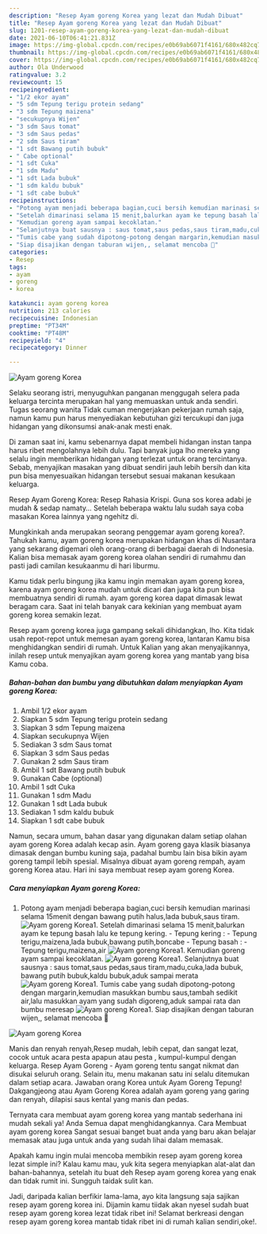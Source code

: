 ```yaml
---
description: "Resep Ayam goreng Korea yang lezat dan Mudah Dibuat"
title: "Resep Ayam goreng Korea yang lezat dan Mudah Dibuat"
slug: 1201-resep-ayam-goreng-korea-yang-lezat-dan-mudah-dibuat
date: 2021-06-10T06:41:21.831Z
image: https://img-global.cpcdn.com/recipes/e0b69ab6071f4161/680x482cq70/ayam-goreng-korea-foto-resep-utama.jpg
thumbnail: https://img-global.cpcdn.com/recipes/e0b69ab6071f4161/680x482cq70/ayam-goreng-korea-foto-resep-utama.jpg
cover: https://img-global.cpcdn.com/recipes/e0b69ab6071f4161/680x482cq70/ayam-goreng-korea-foto-resep-utama.jpg
author: Ola Underwood
ratingvalue: 3.2
reviewcount: 15
recipeingredient:
- "1/2 ekor ayam"
- "5 sdm Tepung terigu protein sedang"
- "3 sdm Tepung maizena"
- "secukupnya Wijen"
- "3 sdm Saus tomat"
- "3 sdm Saus pedas"
- "2 sdm Saus tiram"
- "1 sdt Bawang putih bubuk"
- " Cabe optional"
- "1 sdt Cuka"
- "1 sdm Madu"
- "1 sdt Lada bubuk"
- "1 sdm kaldu bubuk"
- "1 sdt cabe bubuk"
recipeinstructions:
- "Potong ayam menjadi beberapa bagian,cuci bersih kemudian marinasi selama 15menit dengan bawang putih halus,lada bubuk,saus tiram."
- "Setelah dimarinasi selama 15 menit,balurkan ayam ke tepung basah lalu ke tepung kering. Tepung kering : Tepung terigu,maizena,lada bubuk,bawang putih,boncabe Tepung basah : Tepung terigu,maizena,air"
- "Kemudian goreng ayam sampai kecoklatan."
- "Selanjutnya buat sausnya : saus tomat,saus pedas,saus tiram,madu,cuka,lada bubuk, bawang putih bubuk,kaldu bubuk,aduk sampai merata"
- "Tumis cabe yang sudah dipotong-potong dengan margarin,kemudian masukkan bumbu saus,tambah sedikit air,lalu masukkan ayam yang sudah digoreng,aduk sampai rata dan bumbu meresap"
- "Siap disajikan dengan taburan wijen,, selamat mencoba 🤗"
categories:
- Resep
tags:
- ayam
- goreng
- korea

katakunci: ayam goreng korea 
nutrition: 213 calories
recipecuisine: Indonesian
preptime: "PT34M"
cooktime: "PT48M"
recipeyield: "4"
recipecategory: Dinner

---
```



![Ayam goreng Korea](https://img-global.cpcdn.com/recipes/e0b69ab6071f4161/680x482cq70/ayam-goreng-korea-foto-resep-utama.jpg)

Selaku seorang istri, menyuguhkan panganan menggugah selera pada keluarga tercinta merupakan hal yang memuaskan untuk anda sendiri. Tugas seorang  wanita Tidak cuman mengerjakan pekerjaan rumah saja, namun kamu pun harus menyediakan kebutuhan gizi tercukupi dan juga hidangan yang dikonsumsi anak-anak mesti enak.

Di zaman  saat ini, kamu sebenarnya dapat membeli hidangan instan tanpa harus ribet mengolahnya lebih dulu. Tapi banyak juga lho mereka yang selalu ingin memberikan hidangan yang terlezat untuk orang tercintanya. Sebab, menyajikan masakan yang dibuat sendiri jauh lebih bersih dan kita pun bisa menyesuaikan hidangan tersebut sesuai makanan kesukaan keluarga. 

Resep Ayam Goreng Korea: Resep Rahasia Krispi. Guna sos korea adabi je mudah &amp; sedap namaty… Setelah beberapa waktu lalu sudah saya coba masakan Korea lainnya yang ngehitz di.

Mungkinkah anda merupakan seorang penggemar ayam goreng korea?. Tahukah kamu, ayam goreng korea merupakan hidangan khas di Nusantara yang sekarang digemari oleh orang-orang di berbagai daerah di Indonesia. Kalian bisa memasak ayam goreng korea olahan sendiri di rumahmu dan pasti jadi camilan kesukaanmu di hari liburmu.

Kamu tidak perlu bingung jika kamu ingin memakan ayam goreng korea, karena ayam goreng korea mudah untuk dicari dan juga kita pun bisa membuatnya sendiri di rumah. ayam goreng korea dapat dimasak lewat beragam cara. Saat ini telah banyak cara kekinian yang membuat ayam goreng korea semakin lezat.

Resep ayam goreng korea juga gampang sekali dihidangkan, lho. Kita tidak usah repot-repot untuk memesan ayam goreng korea, lantaran Kamu bisa menghidangkan sendiri di rumah. Untuk Kalian yang akan menyajikannya, inilah resep untuk menyajikan ayam goreng korea yang mantab yang bisa Kamu coba.

<!--inarticleads1-->

##### Bahan-bahan dan bumbu yang dibutuhkan dalam menyiapkan Ayam goreng Korea:

1. Ambil 1/2 ekor ayam
1. Siapkan 5 sdm Tepung terigu protein sedang
1. Siapkan 3 sdm Tepung maizena
1. Siapkan secukupnya Wijen
1. Sediakan 3 sdm Saus tomat
1. Siapkan 3 sdm Saus pedas
1. Gunakan 2 sdm Saus tiram
1. Ambil 1 sdt Bawang putih bubuk
1. Gunakan  Cabe (optional)
1. Ambil 1 sdt Cuka
1. Gunakan 1 sdm Madu
1. Gunakan 1 sdt Lada bubuk
1. Sediakan 1 sdm kaldu bubuk
1. Siapkan 1 sdt cabe bubuk


Namun, secara umum, bahan dasar yang digunakan dalam setiap olahan ayam goreng Korea adalah kecap asin. Ayam goreng gaya klasik biasanya dimasak dengan bumbu kuning saja, padahal bumbu lain bisa bikin ayam goreng tampil lebih spesial. Misalnya dibuat ayam goreng rempah, ayam goreng Korea atau. Hari ini saya membuat resep ayam goreng Korea. 

<!--inarticleads2-->

##### Cara menyiapkan Ayam goreng Korea:

1. Potong ayam menjadi beberapa bagian,cuci bersih kemudian marinasi selama 15menit dengan bawang putih halus,lada bubuk,saus tiram.
<img src="//assets-global.cpcdn.com/assets/icons/button_play-2c75c40dde080a61004c1f40b05d8f140eaff45d7e9e6481dc71c63d2e7c4909.png" alt="Ayam goreng Korea">1. Setelah dimarinasi selama 15 menit,balurkan ayam ke tepung basah lalu ke tepung kering. - Tepung kering : - Tepung terigu,maizena,lada bubuk,bawang putih,boncabe - Tepung basah : - Tepung terigu,maizena,air
<img src="//assets-global.cpcdn.com/assets/icons/button_play-2c75c40dde080a61004c1f40b05d8f140eaff45d7e9e6481dc71c63d2e7c4909.png" alt="Ayam goreng Korea">1. Kemudian goreng ayam sampai kecoklatan.
<img src="//assets-global.cpcdn.com/assets/icons/button_play-2c75c40dde080a61004c1f40b05d8f140eaff45d7e9e6481dc71c63d2e7c4909.png" alt="Ayam goreng Korea">1. Selanjutnya buat sausnya : saus tomat,saus pedas,saus tiram,madu,cuka,lada bubuk, bawang putih bubuk,kaldu bubuk,aduk sampai merata
<img src="//assets-global.cpcdn.com/assets/icons/button_play-2c75c40dde080a61004c1f40b05d8f140eaff45d7e9e6481dc71c63d2e7c4909.png" alt="Ayam goreng Korea">1. Tumis cabe yang sudah dipotong-potong dengan margarin,kemudian masukkan bumbu saus,tambah sedikit air,lalu masukkan ayam yang sudah digoreng,aduk sampai rata dan bumbu meresap
<img src="//assets-global.cpcdn.com/assets/icons/button_play-2c75c40dde080a61004c1f40b05d8f140eaff45d7e9e6481dc71c63d2e7c4909.png" alt="Ayam goreng Korea">1. Siap disajikan dengan taburan wijen,, selamat mencoba 🤗
<img src="//assets-global.cpcdn.com/assets/icons/button_play-2c75c40dde080a61004c1f40b05d8f140eaff45d7e9e6481dc71c63d2e7c4909.png" alt="Ayam goreng Korea">

Manis dan renyah renyah,Resep mudah, lebih cepat, dan sangat lezat, cocok untuk acara pesta apapun atau pesta , kumpul-kumpul dengan keluarga. Resep Ayam Goreng - Ayam goreng tentu sangat nikmat dan disukai seluruh orang. Selain itu, menu makanan satu ini selalu ditemukan dalam setiap acara. Jawaban orang Korea untuk Ayam Goreng Tepung! Dakgangjeong atau Ayam Goreng Korea adalah ayam goreng yang garing dan renyah, dilapisi saus kental yang manis dan pedas. 

Ternyata cara membuat ayam goreng korea yang mantab sederhana ini mudah sekali ya! Anda Semua dapat menghidangkannya. Cara Membuat ayam goreng korea Sangat sesuai banget buat anda yang baru akan belajar memasak atau juga untuk anda yang sudah lihai dalam memasak.

Apakah kamu ingin mulai mencoba membikin resep ayam goreng korea lezat simple ini? Kalau kamu mau, yuk kita segera menyiapkan alat-alat dan bahan-bahannya, setelah itu buat deh Resep ayam goreng korea yang enak dan tidak rumit ini. Sungguh taidak sulit kan. 

Jadi, daripada kalian berfikir lama-lama, ayo kita langsung saja sajikan resep ayam goreng korea ini. Dijamin kamu tiidak akan nyesel sudah buat resep ayam goreng korea lezat tidak ribet ini! Selamat berkreasi dengan resep ayam goreng korea mantab tidak ribet ini di rumah kalian sendiri,oke!.

